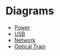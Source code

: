 # Diagrams

- [Power](diagrams/power.md)
- [USB](diagrams/usb.md)
- [Network](diagrams/network.md)
- [Optical Train](diagrams/optical.md)

